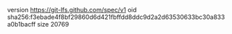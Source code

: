version https://git-lfs.github.com/spec/v1
oid sha256:f3ebade4f8bf29860d6d421fbffdd8ddc9d2a2d63530633bc30a833a0b1bacff
size 20769
